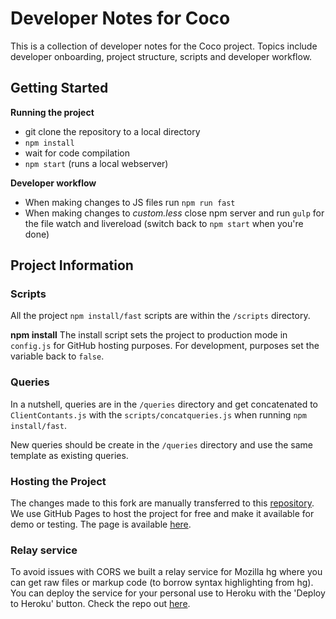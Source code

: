 # Developer Notes for  Coco

This is a collection of developer notes for the Coco project. Topics include developer onboarding, project
structure, scripts and developer workflow.

## Getting Started

**Running the project**
* git clone the repository to a local directory 
* `npm install` 
* wait for code compilation 
* `npm start` (runs a local webserver)

**Developer workflow**
* When making changes to JS files run `npm run fast`
* When making changes to _custom.less_ close npm server and run `gulp` for the file watch and livereload (switch back to 
`npm start` when you're done)

## Project Information

### Scripts
All the project `npm install/fast` scripts are within the `/scripts` directory.

**npm install**
The install script sets the project to production mode in `config.js` for GitHub hosting purposes. For development,
purposes set the variable back to `false`.

### Queries
In a nutshell, queries are in the `/queries` directory and get concatenated to `ClientContants.js` with the
`scripts/concatqueries.js` when running `npm install/fast`.

New queries should be create in the `/queries` directory and use the same template as existing queries.

### Hosting the Project
The changes made to this fork are manually transferred to this 
[repository](https://github.com/ericdesj/moz-coco-w17-preview). We use GitHub Pages to host the project for free and
make it available for demo or testing. The page is available [here](https://ericdesj.github.io/moz-coco-w17-preview/).

### Relay service
To avoid issues with CORS we built a relay service for Mozilla hg where you can get raw files or markup code (to borrow
syntax highlighting from hg). You can deploy the service for your personal use to Heroku with the 'Deploy to Heroku' 
button. Check the repo out [here](https://github.com/ericdesj/moz-coco-relay).